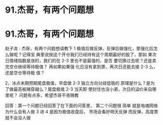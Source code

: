# 91.杰哥，有两个问题想

# 91.杰哥，有两个问题想

赵子龙 : 杰哥，有两个问题想请教下 1 极值后做反弹，反弹后做强化，那强化后怎么做呢？记得宝 典里说按这个开仓我们已经持有这个周期最好的股了，那如 果次日情绪指数是涨的，我们的在 2-3 里也不是最强的，是否 要切换过去呢？还是卖完空仓继续等待极值？ 再如果如果强 化日没有拿到票，再次日还能去接 2-3 么，还是空仓等待极 值？

2，冰点末期预期尾盘极值，早盘做 2-3 独立方向分歧低吸的 原理是什么？是为了做最高板赌穿越么？尾盘极值 2-3 当天即 使封住也没小弟，次日的溢价来自哪里呢？ 问题有点多，希望杰哥不吝赐教

回答：第一个问题已经回答了在下面的问答里， 第二个问题很 简单 就是电魂网络 为什么会有人做 3 进 4 是因为极值收盘后， 市场会看好明天反弹 而反弹，高度票就不会没人做
